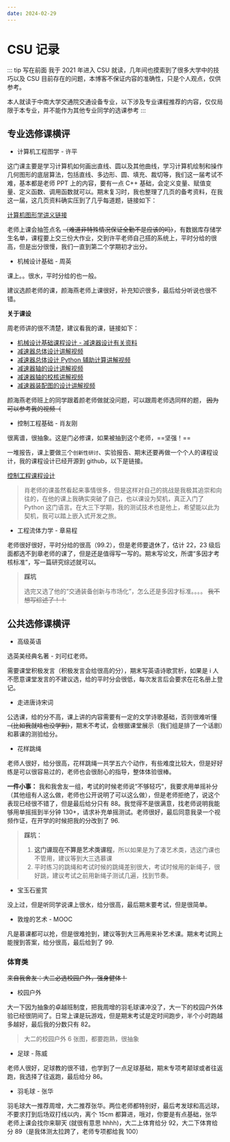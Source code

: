 ```yaml
---
date: 2024-02-29
---
```


# CSU 记录

::: tip 写在前面
我于 2021 年进入 CSU 就读，几年间也摸索到了很多大学中的技巧以及 CSU 目前存在的问题，本博客不保证内容的准确性，只是个人观点，仅供参考。

本人就读于中南大学交通院交通设备专业，以下涉及专业课程推荐的内容，仅仅局限于本专业，并不能作为其他专业同学的选课参考
:::

## 专业选修课横评

- 计算机工程图学 - 许平

这门课主要是学习计算机如何画出直线、圆以及其他曲线，学习计算机绘制和操作几何图形的底层算法，包括直线、多边形、圆、填充、裁切等，我们这一届考试不难，基本都是老师 PPT 上的内容，要有一点 C++ 基础，会定义变量、赋值变量、定义函数、调用函数就可以。期末复习时，我也整理了几页的备考资料，在我这一届，这几页资料确实压到了几乎每道题，链接如下：

[计算机图形学讲义链接](https://gitee.com/o19859860010/csu_stte_files/blob/main/计算机图形学--笔记.pdf)

老师上课会抽签点名 ~~（难道非特殊情况保证全勤不是应该的吗）~~，有数据库存储学生名单，课程要上交三份大作业，交到许平老师自己搭的系统上，平时分给的很高，但是出分很慢，我们一直到第二个学期初才出分。

- 机械设计基础 - 周英

课上。。很水，平时分给的也一般。

建议选颜老师的课，颜海燕老师上课很好，补充知识很多，最后给分听说也很不错。

**关于课设**

周老师讲的很不清楚，建议看我的课，链接如下：

- [机械设计基础课程设计 - 减速器设计有关资料](https://gitee.com/o19859860010/csu_stte_files/tree/main/机械类/机械设计基础/课程设计)
- [减速器总体设计讲解视频](https://www.bilibili.com/video/BV1ye411v7hQ)
- [减速器总体设计 Python 辅助计算讲解视频](https://www.bilibili.com/video/BV1dg4y1S7v5)
- [减速器轴的设计讲解视频](https://www.bilibili.com/video/BV1264y1P7tb)
- [减速器轴的校核讲解视频](https://www.bilibili.com/video/BV1Ng4y1U7xz)
- [减速器装配图的设计讲解视频](https://www.bilibili.com/video/BV1rU421d7AT)

颜海燕老师班上的同学跟着颜老师做就没问题，可以跟周老师选同样的题， ~~因为可以参考我的视频（~~

- 控制工程基础 - 肖友刚

很离谱，很抽象。这是门必修课，如果被抽到这个老师，==坚强！==

一堆报告，课上要做三个`创新性研讨`、实验报告、期末还要再做一个个人的课程设计，我的课程设计已经开源到 github，以下是链接。

[控制工程课程设计](https://github.com/dream-oyh/Control_Engneering_Twice_Work_Python)

> 肖老师的课虽然看起来事情很多，但是这样对自己的挑战是我极其追崇和向往的，在他的课上我确实突破了自己，也以课设为契机，真正入门了 Python 这门语言。在大三下学期，我的测试技术也是他上，希望能以此为契机，我可以踏上嵌入式开发之旅。


- 工程流体力学 - 章易程

老师很好很好，平时分给的很高（99.2），但是老师要退休了，估计 22，23 级后面都选不到章老师的课了，但是还是值得写一写的。期末写论文，所谓“多因才考核标准”，写一篇研究综述就可以。

> **踩坑**
>
> 选完又选了他的“交通装备创新与市场化”，怎么还是多因才标准。。。。 ~~我不想写综述了！！~~

## 公共选修课横评

- 高级英语

选英美经典名著 - 刘可红老师。

需要课堂积极发言（积极发言会给很高的分），期末写英语诗歌赏析，如果是 i 人不愿意课堂发言的不建议选，给的平时分会很低，每次发言后会要求在花名册上登记。

- 走进唐诗宋词

公选课，给的分不高，课上讲的内容需要有一定的文学诗歌基础，否则很难听懂 ~~（比如我就啥也没学到）~~，期末不考试，会根据课堂展示（我们组是排了一个话剧）和慕课的测验给分。

- 花样跳绳

老师人很好，给分很高，花样跳绳一共学五六个动作，有些难度比较大，但是好好练是可以很容易过的，老师也会很耐心的指导，整体体验很棒。

**一件小事：** 我和我舍友一组，考试的时候老师说“不够轻巧”，我要求用单摇补分（其他组有人这么做，老师也公开说明了可以这么做），但是老师拒绝了，说这个表现已经很不错了，但是最后给分只有 88。我觉得不是很满意，找老师说明我能够用单摇摇到半分钟 130+，请求补充单摇测试。老师很好，最后同意我录一个视频作证，在开学的时候把我的分改到了 96.

> **踩坑：**
>
> 1. **这门课现在不算是艺术类课程**，所以如果是为了凑艺术类，选这门课也不管用，建议等到大三选慕课
> 2. 平时练习的跳绳和考试时候的跳绳差别很大，考试时候用的新绳子，很好跳，建议考试之前用新绳子测试几遍，找到节奏。

- 宝玉石鉴赏

没上过，但是听同学说课上很水，给分很高，最后期末要考试，但是很简单。

- 敦煌的艺术 - MOOC

凡是慕课都可以抢，但是很难抢到，建议等到大三再用来补艺术课。期末考试网上能搜到答案，给分很高，最后给到了 99.

### 体育类

~~来自我舍友：大二必选校园户外，强身健体！~~

- 校园户外

大一下因为抽象的卓越班制度，把我周增的羽毛球课冲没了，大一下的校园户外体验已经很阴间了。日常上课是玩游戏，但是期末考试是定时间跑步，半个小时跑越多越好，最后我的分数只有 82。

> 大二的校园户外 6 张图，都要跑熟，很抽象

- 足球 - 陈威

老师人很好，足球教的很不错，也学到了一点足球基础，期末专项考颠球或者往返跑，我选择了往返跑，最后给分 86。

- 羽毛球 - 张华

羽毛球大一推荐周增，大二推荐张华。两位老师都特别好，最后考发球和高远球，不要求打到后场双打线以内，离个 15cm 都算进，哦对，你要是有点基础，张华老师上课会找你来聊天 (就很有意思 hhhh)，大二上体育给分 92，大二下体育给分 89（是我体测太拉跨了，老师专项都给我 100）
